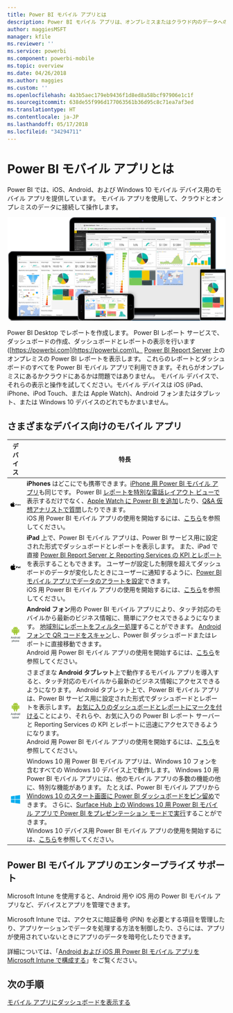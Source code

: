 ```yaml
---
title: Power BI モバイル アプリとは
description: Power BI モバイル アプリは、オンプレミスまたはクラウド内のデータへの接続を維持します。 モバイル デバイス上に Power BI ダッシュボードとレポートを表示します。
author: maggiesMSFT
manager: kfile
ms.reviewer: ''
ms.service: powerbi
ms.component: powerbi-mobile
ms.topic: overview
ms.date: 04/26/2018
ms.author: maggies
ms.custom: ''
ms.openlocfilehash: 4a3b5aec179eb9436f1d8ed8a58bcf97906e1c1f
ms.sourcegitcommit: 638de55f996d177063561b36d95c8c71ea7af3ed
ms.translationtype: HT
ms.contentlocale: ja-JP
ms.lasthandoff: 05/17/2018
ms.locfileid: "34294711"
---
```

# <a name="what-are-the-power-bi-mobile-apps"></a>Power BI モバイル アプリとは
Power BI では、iOS、Android、および Windows 10 モバイル デバイス用のモバイル アプリを提供しています。 モバイル アプリを使用して、クラウドとオンプレミスのデータに接続して操作します。 

![モバイル デバイス上の Power BI](media/mobile-apps-for-mobile-devices/power-bi-mobile-apps-all-up.png)

Power BI Desktop でレポートを作成します。 Power BI レポート サービスで、ダッシュボードの作成、ダッシュボードとレポートの表示を行います ([https://powerbi.com](https://powerbi.com))。 [Power BI Report Server](report-server/get-started.md) 上の オンプレミスの Power BI レポートを表示します。 これらのレポートとダッシュボードのすべてを Power BI モバイル アプリで利用できます。それらがオンプレミスにあるかクラウドにあるかは問題ではありません。 モバイル デバイスで、それらの表示と操作を試してください。モバイル デバイスは iOS (iPad、iPhone、iPod Touch、または Apple Watch)、Android フォンまたはタブレット、または Windows 10 デバイスのどれでもかまいません。

## <a name="mobile-apps-for-different-devices"></a>さまざまなデバイス向けのモバイル アプリ

| **デバイス** | **特長** |
| --- | --- |
| [![iPhone](media/mobile-apps-for-mobile-devices/iphone-logo-50-px.png)](mobile-iphone-app-get-started.md) |**iPhones** はどこにでも携帯できます。[iPhone 用 Power BI モバイル アプリ](mobile-iphone-app-get-started.md)も同じです。 Power BI [レポートを特別な電話レイアウト ビューで](mobile-apps-view-phone-report.md)表示するだけでなく、[Apple Watch に Power BI を追加](mobile-apple-watch.md)したり、[Q&A 仮想アナリストで質問](mobile-apps-ios-qna.md)したりできます。 <br/>iOS 用 Power BI モバイル アプリの使用を開始するには、[こちら](mobile-iphone-app-get-started.md)を参照してください。 |
| [![iPad](media/mobile-apps-for-mobile-devices/ipad-logo-50-px.png)](mobile-iphone-app-get-started.md) |**iPad** 上で、Power BI モバイル アプリは、Power BI サービス用に設定された形式でダッシュボードとレポートを表示します。 また、iPad で直接 [Power BI Report Server と Reporting Services の KPI とレポート](mobile-app-ssrs-kpis-mobile-on-premises-reports.md)を表示することもできます。 ユーザーが設定した制限を超えてダッシュボードのデータが変化したときにユーザーに通知するように、[Power BI モバイル アプリでデータのアラートを設定](mobile-set-data-alerts-in-the-mobile-apps.md)できます。 <br/>iOS 用 Power BI モバイル アプリの使用を開始するには、[こちら](mobile-iphone-app-get-started.md)を参照してください。 |
| [![Android フォン](media/mobile-apps-for-mobile-devices/android-phone-logo-50-px.png)](mobile-android-app-get-started.md) |**Android フォン**用の Power BI モバイル アプリにより、タッチ対応のモバイルから最新のビジネス情報に、簡単にアクセスできるようになります。 [地域別にレポートをフィルター処理](mobile-apps-geographic-filtering.md)することができます。 [Android フォンで QR コードをスキャン](mobile-apps-qr-code.md)し、Power BI ダッシュボードまたはレポートに直接移動できます。 <br/>Android 用 Power BI モバイル アプリの使用を開始するには、[こちら](mobile-android-app-get-started.md)を参照してください。 |
| [![Android タブレット](media/mobile-apps-for-mobile-devices/android-tablet-logo-50-px.png)](mobile-android-app-get-started.md) |さまざまな **Android タブレット**上で動作するモバイル アプリを導入すると、タッチ対応のモバイルから最新のビジネス情報にアクセスできるようになります。 Android タブレット上で、Power BI モバイル アプリは、Power BI サービス用に設定された形式でダッシュボードとレポートを表示します。 [お気に入りのダッシュボードとレポートにマークを付ける](mobile-apps-favorites.md)ことにより、それらや、お気に入りの Power BI レポート サーバーと Reporting Services の KPI とレポートに迅速にアクセスできるようになります。 <br/>Android 用 Power BI モバイル アプリの使用を開始するには、[こちら](mobile-android-app-get-started.md)を参照してください。 |
| [![Windows デバイス](media/mobile-apps-for-mobile-devices/win-10-logo-50-px.png)](desktop-getting-started.md) |Windows 10 用 Power BI モバイル アプリは、Windows 10 フォンを含むすべての Windows 10 デバイス上で動作します。 Windows 10 用 Power BI モバイル アプリには、他のモバイル アプリの多数の機能の他に、特別な機能があります。 たとえば、Power BI モバイル アプリから [Windows 10 のスタート画面に Power BI ダッシュボードをピン留め](mobile-pin-dashboard-start-screen-windows-10-phone-app.md)できます。 さらに、[Surface Hub 上の Windows 10 用 Power BI モバイル アプリで Power BI をプレゼンテーション モードで実行](mobile-windows-10-app-presentation-mode.md)することができます。 <br/>Windows 10 デバイス用 Power BI モバイル アプリの使用を開始するには、[こちら](mobile-windows-10-phone-app-get-started.md)を参照してください。 |

## <a name="enterprise-support-for-the-power-bi-mobile-apps"></a>Power BI モバイル アプリのエンタープライズ サポート
Microsoft Intune を使用すると、Android 用や iOS 用の Power BI モバイル アプリなど、デバイスとアプリを管理できます。

Microsoft Intune では、アクセスに暗証番号 (PIN) を必要とする項目を管理したり、アプリケーションでデータを処理する方法を制御したり、さらには、アプリが使用されていないときにアプリのデータを暗号化したりできます。

詳細については、「[Android および iOS 用 Power BI モバイル アプリを Microsoft Intune で構成する](service-admin-mobile-intune.md)」をご覧ください。 

## <a name="next-steps"></a>次の手順
[モバイル アプリにダッシュボードを表示する](mobile-apps-find-content-mobile-devices.md)


